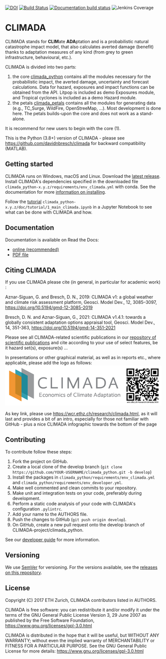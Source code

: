 [![DOI](https://zenodo.org/badge/112729129.svg)](https://zenodo.org/badge/latestdoi/112729129)
[![Build Status](http://ied-wcr-jenkins.ethz.ch/buildStatus/icon?job=climada_branches/develop)](http://ied-wcr-jenkins.ethz.ch/job/climada_branches/)
[![Documentation build status](https://img.shields.io/readthedocs/climada-python.svg?style=flat-square)](https://readthedocs.org/projects/climada-python/builds/)
![Jenkins Coverage](https://img.shields.io/jenkins/coverage/cobertura/http/ied-wcr-jenkins.ethz.ch/climada_ci_night.svg)

# CLIMADA

CLIMADA stands for **CLIM**ate **ADA**ptation and is a probabilistic natural catastrophe impact model, that also calculates averted damage (benefit) thanks to adaptation measures of any kind (from grey to green infrastructure, behavioural, etc.).

CLIMADA is divided into two parts: 
1. the core [climada_python](https://github.com/CLIMADA-project/climada_python) contains all the modules necessary for the probabilistic impact, the averted damage, uncertainty and forecast calculations. Data for hazard, exposures and impact functions can be obtained from the API. Litpop is included as demo Exposures module, and Tropical cyclones is included as a demo Hazard module. 
2. the petals [climada_petals](https://github.com/CLIMADA-project/climada_petals) contains all the modules for generating data (e.g., TC_Surge, WildFire, OpenStreeMap, ...). Most development is done here. The petals builds-upon the core and does not work as a stand-alone.

It is recommend for new users to begin with the core (1).

This is the Python (3.8+) version of CLIMADA - please see https://github.com/davidnbresch/climada for backward compatibility (MATLAB).

## Getting started

CLIMADA runs on Windows, macOS and Linux. Download the [latest release](https://github.com/CLIMADA-project/climada_python/releases). Install CLIMADA's dependencies specified in  the downloaded file `climada_python-x.y.z/requirements/env_climada.yml` with conda. See the documentation for more [information on installing](https://climada-python.readthedocs.io/en/latest/guide/Guide_Installation.html).

Follow the [tutorial](https://climada-python.readthedocs.io/en/latest/guide/tutorial.html) `climada_python-x.y.z/doc/tutorial/1_main_climada.ipynb` in a Jupyter Notebook to see what can be done with CLIMADA and how.

## Documentation

Documentation is available on Read the Docs:

* [online (recommended)](https://climada-python.readthedocs.io/en/latest/)
* [PDF file](https://buildmedia.readthedocs.org/media/pdf/climada-python/latest/climada-python.pdf)

## Citing CLIMADA

If you use CLIMADA please cite (in general, in particular for academic work) :

Aznar-Siguan, G. and Bresch, D. N., 2019: CLIMADA v1: a global weather and climate risk assessment platform, Geosci. Model Dev., 12, 3085–3097, https://doi.org/10.5194/gmd-12-3085-2019

Bresch, D. N. and Aznar-Siguan, G., 2021: CLIMADA v1.4.1: towards a globally consistent adaptation options appraisal tool, Geosci. Model Dev., 14, 351-363, https://doi.org/10.5194/gmd-14-351-2021

Please see all CLIMADA-related scientific publications in our [repository of scientific publications](https://github.com/CLIMADA-project/climada_papers) and cite according to your use of select features, be it hazard set(s), exposure(s) ...

In presentations or other graphical material, as well as in reports etc., where applicable, please add the logo as follows:
![](https://github.com/CLIMADA-project/climada_python/blob/main/doc/guide/img/CLIMADA_logo_QR.png)

As key link, please use https://wcr.ethz.ch/research/climada.html, as it will last and provides a bit of an intro, especially for those not familiar with GitHub - plus a nice CLIMADA infographic towards the bottom of the page

## Contributing

To contribute follow these steps:

1. Fork the project on GitHub.
2. Create a local clone of the develop branch (`git clone https://github.com/YOUR-USERNAME/climada_python.git -b develop`)
3. Install the packages in `climada_python/requirements/env_climada.yml` and `climada_python/requirements/env_developer.yml`.
4. Make well commented and clean commits to your repository.
5. Make unit and integration tests on your code, preferably during development.
6. Perform a static code analysis of your code with CLIMADA's configuration `.pylintrc`.
7. Add your name to the AUTHORS file.
8. Push the changes to GitHub (`git push origin develop`).
9. On GitHub, create a new pull request onto the develop branch of CLIMADA-project/climada_python.

See our [developer guide](https://climada-python.readthedocs.io/en/latest/#developer-guide) for more information.

## Versioning

We use [SemVer](http://semver.org/) for versioning. For the versions available, see the [releases on this repository](https://github.com/CLIMADA-project/climada_python/releases).

## License

Copyright (C) 2017 ETH Zurich, CLIMADA contributors listed in AUTHORS.

CLIMADA is free software: you can redistribute it and/or modify it under the terms of the GNU General Public License Version 3, 29 June 2007 as published by the Free Software Foundation, https://www.gnu.org/licenses/gpl-3.0.html

CLIMADA is distributed in the hope that it will be useful, but WITHOUT ANY WARRANTY; without even the implied warranty of MERCHANTABILITY or FITNESS FOR A PARTICULAR PURPOSE. See the GNU General Public License for more details: https://www.gnu.org/licenses/gpl-3.0.html

